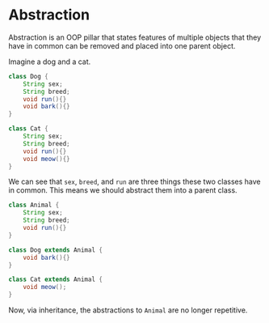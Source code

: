 # Abstraction 
Abstraction is an OOP pillar that states features of multiple objects that they have in common can be removed and 
placed into one parent object. 


Imagine a dog and a cat.


```java
class Dog {
	String sex;
	String breed;
	void run(){}
	void bark(){}
}

class Cat {
	String sex;
	String breed;
	void run(){}
	void meow(){}
}
```

We can see that `sex`, `breed`, and `run` are three things these two classes have in common. This means we should 
abstract them into a parent class.

```java
class Animal {
	String sex;
	String breed;
	void run(){}
}

class Dog extends Animal {
	void bark(){}
}

class Cat extends Animal {
	void meow();
}
```

Now, via inheritance, the abstractions to `Animal` are no longer repetitive.